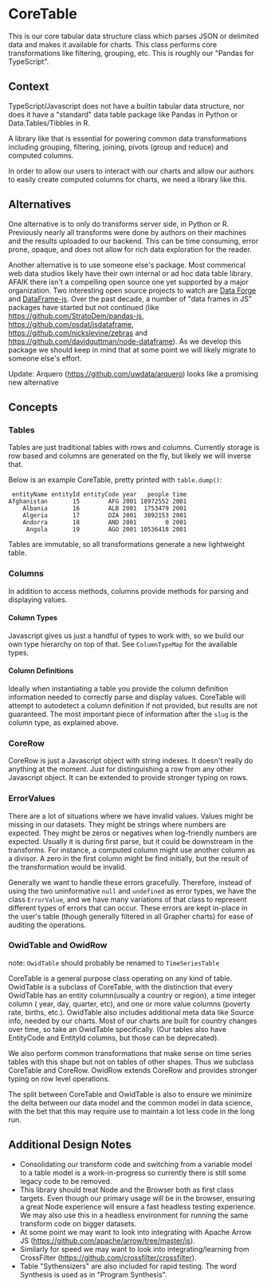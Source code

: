 # CoreTable

This is our core tabular data structure class which parses JSON or delimited data and makes it available for charts. This class performs core transformations like filtering, grouping, etc. This is roughly our "Pandas for TypeScript".

## Context

TypeScript/Javascript does not have a builtin tabular data structure, nor does it have a "standard" data table package like Pandas in Python or Data.Tables/Tibbles in R.

A library like that is essential for powering common data transformations including grouping, filtering, joining, pivots (group and reduce) and computed columns.

In order to allow our users to interact with our charts and allow our authors to easily create computed columns for charts, we need a library like this.

## Alternatives

One alternative is to only do transforms server side, in Python or R. Previously nearly all transforms were done by authors on their machines and the results uploaded to our backend. This can be time consuming, error prone, opaque, and does not allow for rich data exploration for the reader.

Another alternative is to use someone else's package. Most commerical web data studios likely have their own internal or ad hoc data table library. AFAIK there isn't a compelling open source one yet supported by a major organization. Two interesting open source projects to watch are [Data Forge](http://github.com/data-forge/data-forge-ts) and [DataFrame-js](https://github.com/Gmousse/dataframe-js). Over the past decade, a number of "data frames in JS" packages have started but not continued (like https://github.com/StratoDem/pandas-js, https://github.com/osdat/jsdataframe, https://github.com/nickslevine/zebras and https://github.com/davidguttman/node-dataframe). As we develop this package we should keep in mind that at some point we will likely migrate to someone else's effort.

Update: Arquero (https://github.com/uwdata/arquero) looks like a promising new alternative

## Concepts

### Tables

Tables are just traditional tables with rows and columns. Currently storage is row based and columns are generated on the fly, but likely we will inverse that.

Below is an example CoreTable, pretty printed with `table.dump()`:

```
 entityName entityId entityCode year   people time
Afghanistan       15        AFG 2001 18972552 2001
    Albania       16        ALB 2001  1753479 2001
    Algeria       17        DZA 2001  3892153 2001
    Andorra       18        AND 2001        0 2001
     Angola       19        AGO 2001 10536418 2001
```

Tables are immutable, so all transformations generate a new lightweight table.

### Columns

In addition to access methods, columns provide methods for parsing and displaying values.

#### Column Types

Javascript gives us just a handful of types to work with, so we build our own type hierarchy on top of that. See `ColumnTypeMap` for the available types.

#### Column Definitions

Ideally when instantiating a table you provide the column definition information needed to correctly parse and display values. CoreTable will attempt to autodetect a column definition if not provided, but results are not guaranteed. The most important piece of information after the `slug` is the column type, as explained above.

### CoreRow

CoreRow is just a Javascript object with string indexes. It doesn't really do anything at the moment. Just for distinguishing a row from any other Javascript object. It can be extended to provide stronger typing on rows.

### ErrorValues

There are a lot of situations where we have invalid values. Values might be missing in our datasets. They might be strings where numbers are expected. They might be zeros or negatives when log-friendly numbers are expected. Usually it is during first parse, but it could be downstream in the transforms. For instance, a computed column might use another column as a divisor. A zero in the first column might be find initially, but the result of the transformation would be invalid.

Generally we want to handle these errors gracefully. Therefore, instead of using the two uninformative `null` and `undefined` as error types, we have the class `ErrorValue`, and we have many variations of that class to represent different types of errors that can occur. These errors are kept in-place in the user's table (though generally filtered in all Grapher charts) for ease of auditing the operations.

### OwidTable and OwidRow

note: `OwidTable` should probably be renamed to `TimeSeriesTable`

CoreTable is a general purpose class operating on any kind of table. OwidTable is a subclass of CoreTable, with the distinction that every OwidTable has an entity column(usually a country or region), a time integer column ( year, day, quarter, etc), and one or more value columns (poverty rate, births, etc.). OwidTable also includes additional meta data like Source info, needed by our charts. Most of our charts are built for country changes over time, so take an OwidTable specifically. (Our tables also have EntityCode and EntityId columns, but those can be deprecated).

We also perform common transformations that make sense on time series tables with this shape but not on tables of other shapes. Thus we subclass CoreTable and CoreRow. OwidRow extends CoreRow and provides stronger typing on row level operations.

The split between CoreTable and OwidTable is also to ensure we minimize the delta between our data model and the common model in data science, with the bet that this may require use to maintain a lot less code in the long run.

## Additional Design Notes

-   Consolidating our transform code and switching from a variable model to a table model is a work-in-progress so currently there is still some legacy code to be removed.
-   This library should treat Node and the Browser both as first class targets. Even though our primary usage will be in the browser, ensuring a great Node experience will ensure a fast headless testing experience. We may also use this in a headless environment for running the same transform code on bigger datasets.
-   At some point we may want to look into integrating with Apache Arrow JS (https://github.com/apache/arrow/tree/master/js).
-   Similarly for speed we may want to look into integrating/learning from CrossFilter (https://github.com/crossfilter/crossfilter).
-   Table "Sythensizers" are also included for rapid testing. The word Synthesis is used as in "Program Synthesis".
